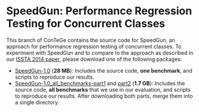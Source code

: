 # SpeedGun: Performance Regression Testing for Concurrent Classes

This branch of ConTeGe contains the source code for SpeedGun, an approach for performance regression testing of concurrent classes. To experiment with SpeedGun and to compare to the approach as described in our [ISSTA 2014 paper](http://mp.binaervarianz.de/issta2014.pdf), please download *one* of the following packages:

 * [SpeedGun-1.0](https://github.com/michaelpradel/ConTeGe/releases/download/SpeedGun-1.0/SpeedGun-1.0.tar.gz) (**28 MB**): Includes the source code, **one benchmark**, and scripts to reproduce our results.
 * [SpeedGun-1.0_all_benchmarks-part1](https://github.com/michaelpradel/ConTeGe/releases/download/SpeedGun-1.0/SpeedGun-1.0_all_benchmarks-part1.tar.gz) and [part2](https://github.com/michaelpradel/ConTeGe/releases/download/SpeedGun-1.0/SpeedGun-1.0_all_benchmarks-part2.tar.gz) (**1.7 GB**): Includes the source code, **all benchmarks** that we use in our evaluation, and scripts to reproduce our results. After downloading both parts, merge them into a single directory.

